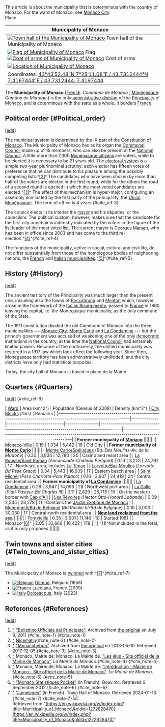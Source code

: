 This article is about the municipality that is coterminous with the country of Monaco. For the ward of Monaco, see [Monaco City](/wiki/Monaco_City "Monaco City").  
Place

| Municipality of Monaco ||
|---|---|
| [![Town hall of the Municipality of Monaco](//upload.wikimedia.org/wikipedia/commons/thumb/2/29/Mairie_de_Monaco.JPG/250px-Mairie_de_Monaco.JPG)](/wiki/File:Mairie_de_Monaco.JPG "Town hall of the Municipality of Monaco") Town hall of the Municipality of Monaco ||
| [![Flag of Municipality of Monaco](//upload.wikimedia.org/wikipedia/commons/thumb/0/07/Flag_of_the_Municipality_of_Monaco.svg/100px-Flag_of_the_Municipality_of_Monaco.svg.png)](/wiki/File:Flag_of_the_Municipality_of_Monaco.svg "Flag of Municipality of Monaco") Flag [![Coat of arms of Municipality of Monaco](//upload.wikimedia.org/wikipedia/commons/thumb/8/85/Coat_of_arms_of_the_Commune_of_Monaco.svg/73px-Coat_of_arms_of_the_Commune_of_Monaco.svg.png)](/wiki/File:Coat_of_arms_of_the_Commune_of_Monaco.svg "Coat of arms of Municipality of Monaco") Coat of arms ||
| [![Location of Municipality of Monaco](//upload.wikimedia.org/wikipedia/commons/thumb/4/4f/Monaco_Europe_Location.svg/250px-Monaco_Europe_Location.svg.png)](/wiki/File:Monaco_Europe_Location.svg "Location of Municipality of Monaco") ||
| Coordinates: [43°43′52.48″N 7°25′11.08″E﻿ / ﻿43.7312444°N 7.4197444°E﻿ / 43.7312444; 7.4197444](https://geohack.toolforge.org/geohack.php?pagename=Municipality_of_Monaco&params=43_43_52.48_N_7_25_11.08_E_region:MC_type:city(32020)) ||

The **Municipality of Monaco** ([French](/wiki/French_language "French language"): *Commune de Monaco* ; [Monégasque](/wiki/Mon%C3%A9gasque_dialect "Monégasque dialect"): *Cumüna de Mùnegu* ) is the only [administrative division](/wiki/Administrative_division "Administrative division") of the [Principality](/wiki/Principality "Principality") of [Monaco](/wiki/Monaco "Monaco"), and is coterminous with the state as a whole. It borders [France](/wiki/France "France").  

Political order {#Political_order}
----------------------------------

\[[edit](/w/index.php?title=Municipality_of_Monaco&action=edit&section=1 "Edit section: Political order")\]

The municipal system is determined by the IX part of the [Constitution of Monaco](/wiki/Constitution_of_Monaco "Constitution of Monaco"). The Municipality of Monaco has as its organ the [Communal Council](/wiki/Communal_Council_of_Monaco "Communal Council of Monaco") made up of 15 members, who can also be present at the [National Council](/wiki/National_Council_(Monaco) "National Council (Monaco)"). A little more than 7,000 [Monegasque citizens](/wiki/Mon%C3%A9gasque_nationality_law "Monégasque nationality law") are voters, while to be elected it is necessary to be 21 years old. The [electoral system](/wiki/Electoral_system "Electoral system") is a simple two-year plurinominal scrutiny: each elector has fifteen votes of preference that he can distribute to his pleasure among the possibly competing lists.^[\[2\]](#cite_note-2)^ The candidates who have been chosen by more than half of the voters are elected in the first round, while for the others the road of a second round is opened in which the most voted candidates are elected.^[\[3\]](#cite_note-3)^ The effect of this mechanism is hyper-major, configuring an assembly dominated by the first party of the principality, the [Union Monégasque](/wiki/Union_Mon%C3%A9gasque "Union Monégasque"). The term of office is 4 years.{#cite_ref-3}

The council elects in its interior the [mayor](/wiki/Mayor_of_Monaco "Mayor of Monaco") and his deputies, or the councilors. The political custom, however, makes sure that the candidate for the first city armchair is indirectly indicated by the voters in the figure of the list leader of the most voted list. The current mayor is [Georges Marsan](/wiki/Georges_Marsan "Georges Marsan"), who has been in office since 2003 and has come to the third re-election.^[\[4\]](#cite_note-4)^{#cite_ref-4}

The functions of the municipality, active in social, cultural and civil life, do not differ substantially from those of the homologous bodies of neighboring nations, the [French](/wiki/Communes_of_France "Communes of France") and [Italian municipalities](/wiki/Comune "Comune").^[\[5\]](#cite_note-5)^{#cite_ref-5}  

History {#History}
------------------

\[[edit](/w/index.php?title=Municipality_of_Monaco&action=edit&section=2 "Edit section: History")\]

The ancient territory of the Principality was much larger than the present one, including also the towns of [Roccabruna](/wiki/Roquebrune-Cap-Martin "Roquebrune-Cap-Martin") and [Menton](/wiki/Menton "Menton") which, however, arose in the framework of the [Italian Risorgimento](/wiki/Italian_Risorgimento "Italian Risorgimento"), passed to [France](/wiki/France "France") in 1860 leaving the capital, i.e. the Monegasque municipality, as the only commune of the State.

The 1911 constitution divided the old Commune of Monaco into the three municipalities --- [Monaco City](/wiki/Monaco_City "Monaco City"), [Monte Carlo](/wiki/Monte_Carlo "Monte Carlo") and [La Condamine](/wiki/La_Condamine "La Condamine") --- but the prince's government was accused of weakening one of the only [democratic](/wiki/Democracy "Democracy") institutions in the country; at the time the [National Council](/wiki/National_Council_(Monaco) "National Council (Monaco)") had extremely limited powers. Because of the controversy, the unified municipality was restored in a 1917 law which took effect the following year. Since then, Monegasque territory has been administratively undivided, and the city districts have only had statistical purposes.

Today, the city hall of Monaco is based in place de la Mairie.  

Quarters {#Quarters}
--------------------

\[[edit](/w/index.php?title=Municipality_of_Monaco&action=edit&section=3 "Edit section: Quarters")\]
{#cite_ref-6}

|                    [Ward](/wiki/Ward_(electoral_subdivision) "Ward (electoral subdivision)")                     | Area (km^2^) | Population (Census of 2008) | Density (km^2^) | [City](/wiki/City_block "City block") [Blocks](/wiki/City_block "City block") *(îlots)* |                                                           Remarks                                                            |
|------------------------------------------------------------------------------------------------------------------|--------------|-----------------------------|-----------------|-----------------------------------------------------------------------------------------|------------------------------------------------------------------------------------------------------------------------------|---|
| **Former municipality of [Monaco](/wiki/Monaco-Ville "Monaco-Ville")**                                                                                                                                                                                                                                                                                                                                 |||||||
| [Monaco-Ville](/wiki/Monaco-Ville "Monaco-Ville")                                                                | 0.19         | 1,034                       | 5,442           | 19                                                                                      | Old City                                                                                                                     |
| **Former municipality of [Monte Carlo](/wiki/Monte_Carlo "Monte Carlo")**                                                                                                                                                                                                                                                                                                                              |||||||
| [Monte Carlo/Spélugues](/wiki/Monte_Carlo "Monte Carlo") (*Bd. Des Moulins-Av. de la Madone*)                    | 0.30         | 3,834                       | 12,780          | 20                                                                                      | Casino and resort area                                                                                                       |
| [La Rousse/Saint Roman](/wiki/Saint_Roman_(community) "Saint Roman (community)") (*Annonciade-Château Périgord*) | 0.13         | 3,223                       | 24,792          | 17                                                                                      | Northeast area, includes [Le Ténao](/w/index.php?title=Le_T%C3%A9nao&action=edit&redlink=1 "Le Ténao (page does not exist)") |
| [Larvotto/Bas Moulins](/wiki/Larvotto "Larvotto") (*Larvotto-Bd Psse Grace*)                                     | 0.34         | 5,443                       | 16,009          | 17                                                                                      | Eastern beach area                                                                                                           |
| [Saint Michel](/wiki/Saint_Michel,_Monaco "Saint Michel, Monaco") (*Psse Charlotte-Park Palace*)                 | 0.16         | 3,907                       | 24,419          | 24                                                                                      | Central residential area                                                                                                     |
| **Former municipality of [La Condamine](/wiki/La_Condamine "La Condamine")**                                                                                                                                                                                                                                                                                                                           |||||||
| [La Condamine](/wiki/La_Condamine "La Condamine")                                                                | 0.28         | 3,947                       | 14,096          | 28                                                                                      | Northwest port area                                                                                                          |
| [La Colle](/wiki/La_Colle,_Monaco "La Colle, Monaco") (*Plati-Pasteur-Bd Charles III*)                           | 0.11         | 2,829                       | 25,718          | 15                                                                                      | On the western border with [Cap d'Ail](/wiki/Cap-d%27Ail "Cap-d'Ail")                                                        |
| [Les Révoires](/wiki/Les_R%C3%A9voires "Les Révoires") (*Hector Otto-Honoré Labande*)                            | 0.09         | 2,545                       | 28,278          | 11                                                                                      | Contains the [Jardin Exotique de Monaco](/wiki/Jardin_Exotique_de_Monaco "Jardin Exotique de Monaco")                        |
| [Moneghetti/Bd de Belgique](/wiki/Moneghetti "Moneghetti") (*Bd Rainier III-Bd de Belgique*)                     | 0.10         | 3,003                       | 30,030          | 17                                                                                      | Central-north residential area                                                                                               |
| **[New land reclaimed from the sea](/wiki/Land_reclamation_in_Monaco "Land reclamation in Monaco")**                                                                                                                                                                                                                                                                                                   |||||||
| [Fontvieille](/wiki/Fontvieille,_Monaco "Fontvieille, Monaco")                                                   | 0.35         | 3,901                       | 11,146          | 10                                                                                      | Started 1981                                                                                                                 |
| Monaco^[\[6\]](#cite_note-6)^                                                                                    | 2.05         | 33,666                      | 16,422          | 178                                                                                     |                                                                                                                              |
| ^(1)^Not included in the total, as it is only proposed                                                                                                                                                                                                                                                                                                                                                 |||||||

Twin towns and sister cities {#Twin_towns_and_sister_cities}
------------------------------------------------------------

\[[edit](/w/index.php?title=Municipality_of_Monaco&action=edit&section=4 "Edit section: Twin towns and sister cities")\]

The Municipality of Monaco is [twinned](/wiki/Sister_city "Sister city") with:^[\[7\]](#cite_note-7)^{#cite_ref-7}

* [![Belgium](//upload.wikimedia.org/wikipedia/commons/thumb/9/92/Flag_of_Belgium_%28civil%29.svg/23px-Flag_of_Belgium_%28civil%29.svg.png)](/wiki/Belgium "Belgium") [Ostend](/wiki/Ostend "Ostend"), Belgium (1958)
* [![France](//upload.wikimedia.org/wikipedia/en/thumb/c/c3/Flag_of_France.svg/23px-Flag_of_France.svg.png)](/wiki/France "France") [Lucciana](/wiki/Lucciana "Lucciana"), France (2009)
* [![Italy](//upload.wikimedia.org/wikipedia/en/thumb/0/03/Flag_of_Italy.svg/23px-Flag_of_Italy.svg.png)](/wiki/Italy "Italy") [Dolceacqua](/wiki/Dolceacqua "Dolceacqua"), Italy (2023)

References {#References}
------------------------

\[[edit](/w/index.php?title=Municipality_of_Monaco&action=edit&section=5 "Edit section: References")\]  
1. **[\^](#cite_ref-1)** ["Bollettino Ufficiale del Principato"](https://web.archive.org/web/20110709014043/http://www.monaco.gouv.mc/dataweb/Jourmon.nsf/1d3d76afaadb3774c125656a00321782/61f5ba6c25d23601c125787300249083!OpenDocument). Archived from [the original](http://www.monaco.gouv.mc/dataweb/Jourmon.nsf/1d3d76afaadb3774c125656a00321782/61f5ba6c25d23601c125787300249083!OpenDocument) on July 9, 2011.{#cite_note-1}
{#cite_note-1}
2. **[\^](#cite_ref-2)** [Nicematin](http://www.nicematin.com/article/actualites/elections-communales-a-monaco-vingt-quatre-candidats-en-lice.460784.html){#cite_note-2}
{#cite_note-2}
3. **[\^](#cite_ref-3)** ["Monacohebdo"](https://web.archive.org/web/20130510034909/http://www.monacohebdo.mc/4786-deux-listes-pour-une-mairie). Archived from [the original](http://www.monacohebdo.mc/4786-deux-listes-pour-une-mairie) on 2013-05-10. Retrieved 2017-12-05.{#cite_note-3}
{#cite_note-3}
4. **[\^](#cite_ref-4)** Monaco, Mairie de; Monaco, La Mairie de. ["Les élus - Site officiel de la Mairie de Monaco"](https://www.mairie.mc/elus-monaco/). *La Mairie de Monaco*.{#cite_note-4}
{#cite_note-4}
5. **[\^](#cite_ref-5)** Monaco, Mairie de; Monaco, La Mairie de. ["Introduction - Mairie de Monaco - Site officiel de la Mairie de Monaco"](https://www.mairie.mc/mairie-monaco/). *La Mairie de Monaco*.{#cite_note-5}
{#cite_note-5}
6. **[\^](#cite_ref-6)** ["Monaco Statistiques Pocket"](http://www.gouv.mc/Action-Gouvernementale/L-Economie/Analyses-et-Statistiques/Publications/Monaco-Statistiques-Pocket) (in French). Gouv.mc. Retrieved 6 September 2012.{#cite_note-6}
{#cite_note-6}
7. **[\^](#cite_ref-7)** ["Jumelages"](https://www.mairie.mc/r/jumelages) (in French). Town Hall of Monaco. Retrieved 2024-01-13.{#cite_note-7}
{#cite_note-7}
![](https://login.wikimedia.org/wiki/Special:CentralAutoLogin/start?useformat=desktop&type=1x1&usesul3=0)  
Retrieved from "[https://en.wikipedia.org/w/index.php?title=Municipality_of_Monaco\&oldid=1272828470](https://en.wikipedia.org/w/index.php?title=Municipality_of_Monaco&oldid=1272828470)"

